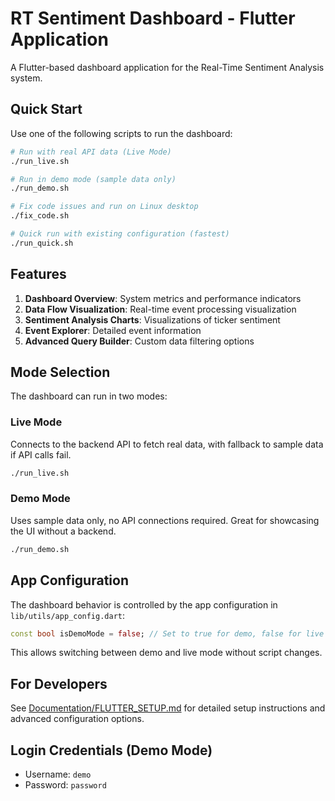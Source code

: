 # RT Sentiment Dashboard - Flutter Application

A Flutter-based dashboard application for the Real-Time Sentiment Analysis system.

## Quick Start

Use one of the following scripts to run the dashboard:

```bash
# Run with real API data (Live Mode)
./run_live.sh

# Run in demo mode (sample data only)
./run_demo.sh

# Fix code issues and run on Linux desktop
./fix_code.sh

# Quick run with existing configuration (fastest)
./run_quick.sh
```

## Features

1. **Dashboard Overview**: System metrics and performance indicators
2. **Data Flow Visualization**: Real-time event processing visualization
3. **Sentiment Analysis Charts**: Visualizations of ticker sentiment
4. **Event Explorer**: Detailed event information
5. **Advanced Query Builder**: Custom data filtering options

## Mode Selection

The dashboard can run in two modes:

### Live Mode
Connects to the backend API to fetch real data, with fallback to sample data if API calls fail.

```bash
./run_live.sh
```

### Demo Mode
Uses sample data only, no API connections required. Great for showcasing the UI without a backend.

```bash
./run_demo.sh
```

## App Configuration

The dashboard behavior is controlled by the app configuration in `lib/utils/app_config.dart`:

```dart
const bool isDemoMode = false; // Set to true for demo, false for live
```

This allows switching between demo and live mode without script changes.

## For Developers

See [Documentation/FLUTTER_SETUP.md](../Documentation/FLUTTER_SETUP.md) for detailed setup instructions and advanced configuration options.

## Login Credentials (Demo Mode)

- Username: `demo`
- Password: `password`